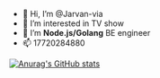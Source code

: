 - 👋 Hi, I’m @Jarvan-via
- 👀 I’m interested in TV show
- 🌱 I’m  **Node.js/Golang** BE engineer
- 📫 17720284880

[![Anurag's GitHub stats](https://github-readme-stats-two-nu-79.vercel.app/api?username=Jarvan-via&count_private=true&include_all_commits=true&show_icons=true&theme=radical)](https://github.com/anuraghazra/github-readme-stats)
